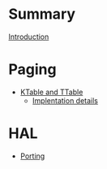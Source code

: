 # Summary

[Introduction](./introduction.md)

# Paging
- [KTable and TTable](./ktable-ltable.md)
	- [Implentation details](./ktable-ltable-details.md)

# HAL
- [Porting]()
